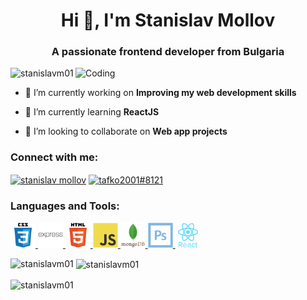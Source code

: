 <!-- ![MasterHead](https://www.icegif.com/wp-content/uploads/2022/01/icegif-170.gif) -->
<h1 align="center">Hi 👋, I'm Stanislav Mollov</h1>
<h3 align="center">A passionate frontend developer from Bulgaria</h3>
<img align="right" alt="Coding" width="400" src="https://cdn.dribbble.com/users/1162077/screenshots/3848914/programmer.gif"/>

<p align="left"> <img src="https://komarev.com/ghpvc/?username=stanislavm01&label=Profile%20views&color=0e75b6&style=flat" alt="stanislavm01" /> </p>

- 🔭 I’m currently working on **Improving my web development skills**

- 🌱 I’m currently learning **ReactJS**

- 👯 I’m looking to collaborate on **Web app projects**

<h3 align="left">Connect with me:</h3>
<p align="left">
<a href="https://fb.com/StanislavGP/" target="blank"><img align="center" src="https://raw.githubusercontent.com/rahuldkjain/github-profile-readme-generator/master/src/images/icons/Social/facebook.svg" alt="stanislav mollov" height="30" width="40" /></a>
<a href="https://discord.gg/tafko2001#8121" target="blank"><img align="center" src="https://raw.githubusercontent.com/rahuldkjain/github-profile-readme-generator/master/src/images/icons/Social/discord.svg" alt="tafko2001#8121" height="30" width="40" /></a>
</p>

<h3 align="left">Languages and Tools:</h3>
<p align="left"> <a href="https://www.w3schools.com/css/" target="_blank" rel="noreferrer"> <img src="https://raw.githubusercontent.com/devicons/devicon/master/icons/css3/css3-original-wordmark.svg" alt="css3" width="40" height="40"/> </a> <a href="https://expressjs.com" target="_blank" rel="noreferrer"> <img src="https://raw.githubusercontent.com/devicons/devicon/master/icons/express/express-original-wordmark.svg" alt="express" width="40" height="40"/> </a> <a href="https://www.w3.org/html/" target="_blank" rel="noreferrer"> <img src="https://raw.githubusercontent.com/devicons/devicon/master/icons/html5/html5-original-wordmark.svg" alt="html5" width="40" height="40"/> </a> <a href="https://developer.mozilla.org/en-US/docs/Web/JavaScript" target="_blank" rel="noreferrer"> <img src="https://raw.githubusercontent.com/devicons/devicon/master/icons/javascript/javascript-original.svg" alt="javascript" width="40" height="40"/> </a> <a href="https://www.mongodb.com/" target="_blank" rel="noreferrer"> <img src="https://raw.githubusercontent.com/devicons/devicon/master/icons/mongodb/mongodb-original-wordmark.svg" alt="mongodb" width="40" height="40"/> </a> <a href="https://www.photoshop.com/en" target="_blank" rel="noreferrer"> <img src="https://raw.githubusercontent.com/devicons/devicon/master/icons/photoshop/photoshop-line.svg" alt="photoshop" width="40" height="40"/> </a> <a href="https://reactjs.org/" target="_blank" rel="noreferrer"> <img src="https://raw.githubusercontent.com/devicons/devicon/master/icons/react/react-original-wordmark.svg" alt="react" width="40" height="40"/> </a> </p>

<p><img align="left" src="https://github-readme-stats.vercel.app/api/top-langs?username=stanislavm01&show_icons=true&locale=en&layout=compact" alt="stanislavm01" /></p>

<p>&nbsp;<img align="center" src="https://github-readme-stats.vercel.app/api?username=stanislavm01&show_icons=true&locale=en" alt="stanislavm01" /></p>

<p><img align="center" src="https://github-readme-streak-stats.herokuapp.com/?user=stanislavm01&" alt="stanislavm01" /></p>
